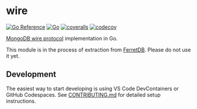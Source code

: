 # wire

[![Go Reference](https://pkg.go.dev/badge/github.com/FerretDB/wire.svg)](https://pkg.go.dev/github.com/FerretDB/wire)
[![Go](https://github.com/FerretDB/wire/actions/workflows/go.yml/badge.svg?branch=main)](https://github.com/FerretDB/wire/actions/workflows/go.yml)
[![coveralls](https://coveralls.io/repos/github/FerretDB/wire/badge.svg?branch=main)](https://coveralls.io/github/FerretDB/wire?branch=main)
[![codecov](https://codecov.io/gh/FerretDB/wire/branch/main/graph/badge.svg?token=D0L283UZ26)](https://app.codecov.io/gh/FerretDB/wire/tree/main)

[MongoDB wire protocol](https://www.mongodb.com/docs/manual/reference/mongodb-wire-protocol/) implementation in Go.

This module is in the process of extraction from [FerretDB](https://github.com/FerretDB/FerretDB).
Please do not use it yet.

## Development

The easiest way to start developing is using VS Code DevContainers or GitHub Codespaces.
See [CONTRIBUTING.md](CONTRIBUTING.md) for detailed setup instructions.
